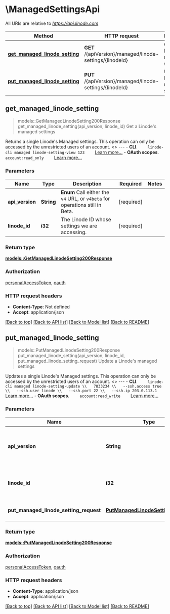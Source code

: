 # \ManagedSettingsApi

All URIs are relative to *https://api.linode.com*

Method | HTTP request | Description
------------- | ------------- | -------------
[**get_managed_linode_setting**](ManagedSettingsApi.md#get_managed_linode_setting) | **GET** /{apiVersion}/managed/linode-settings/{linodeId} | Get a Linode's managed settings
[**put_managed_linode_setting**](ManagedSettingsApi.md#put_managed_linode_setting) | **PUT** /{apiVersion}/managed/linode-settings/{linodeId} | Update a Linode's managed settings



## get_managed_linode_setting

> models::GetManagedLinodeSetting200Response get_managed_linode_setting(api_version, linode_id)
Get a Linode's managed settings

Returns a single Linode's Managed settings.  This operation can only be accessed by the unrestricted users of an account.   <<LB>>  ---   - __CLI__.      ```     linode-cli managed linode-setting-view 123     ```      [Learn more...](https://techdocs.akamai.com/cloud-computing/docs/getting-started-with-the-linode-cli)  - __OAuth scopes__.      ```     account:read_only     ```      [Learn more...](https://techdocs.akamai.com/linode-api/reference/get-started#oauth)

### Parameters


Name | Type | Description  | Required | Notes
------------- | ------------- | ------------- | ------------- | -------------
**api_version** | **String** | __Enum__ Call either the `v4` URL, or `v4beta` for operations still in Beta. | [required] |
**linode_id** | **i32** | The Linode ID whose settings we are accessing. | [required] |

### Return type

[**models::GetManagedLinodeSetting200Response**](get_managed_linode_setting_200_response.md)

### Authorization

[personalAccessToken](../README.md#personalAccessToken), [oauth](../README.md#oauth)

### HTTP request headers

- **Content-Type**: Not defined
- **Accept**: application/json

[[Back to top]](#) [[Back to API list]](../README.md#documentation-for-api-endpoints) [[Back to Model list]](../README.md#documentation-for-models) [[Back to README]](../README.md)


## put_managed_linode_setting

> models::PutManagedLinodeSetting200Response put_managed_linode_setting(api_version, linode_id, put_managed_linode_setting_request)
Update a Linode's managed settings

Updates a single Linode's Managed settings. This operation can only be accessed by the unrestricted users of an account.   <<LB>>  ---   - __CLI__.      ```     linode-cli managed linode-setting-update \\   7833234 \\   --ssh.access true \\   --ssh.user linode \\   --ssh.port 22 \\   --ssh.ip 203.0.113.1     ```      [Learn more...](https://techdocs.akamai.com/cloud-computing/docs/getting-started-with-the-linode-cli)  - __OAuth scopes__.      ```     account:read_write     ```      [Learn more...](https://techdocs.akamai.com/linode-api/reference/get-started#oauth)

### Parameters


Name | Type | Description  | Required | Notes
------------- | ------------- | ------------- | ------------- | -------------
**api_version** | **String** | __Enum__ Call either the `v4` URL, or `v4beta` for operations still in Beta. | [required] |
**linode_id** | **i32** | The Linode ID whose settings we are accessing. | [required] |
**put_managed_linode_setting_request** | [**PutManagedLinodeSettingRequest**](PutManagedLinodeSettingRequest.md) | The settings to update. | [required] |

### Return type

[**models::PutManagedLinodeSetting200Response**](put_managed_linode_setting_200_response.md)

### Authorization

[personalAccessToken](../README.md#personalAccessToken), [oauth](../README.md#oauth)

### HTTP request headers

- **Content-Type**: application/json
- **Accept**: application/json

[[Back to top]](#) [[Back to API list]](../README.md#documentation-for-api-endpoints) [[Back to Model list]](../README.md#documentation-for-models) [[Back to README]](../README.md)

